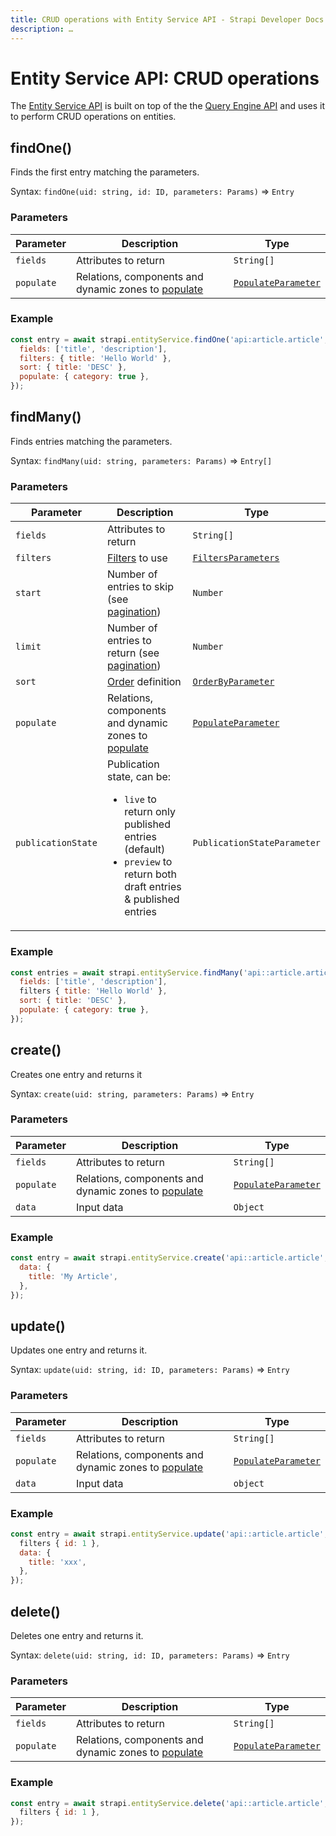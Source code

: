 ```yaml
---
title: CRUD operations with Entity Service API - Strapi Developer Docs
description: …
---
```


<!-- TODO: update SEO -->

# Entity Service API: CRUD operations

The [Entity Service API](/developer-docs/latest/developer-resources/database-apis-reference/entity-service-api.md) is built on top of the the [Query Engine API](/developer-docs/latest/developer-resources/database-apis-reference/entity-service-api.md) and uses it to perform CRUD operations on entities.

## findOne()

Finds the first entry matching the parameters.

Syntax: `findOne(uid: string, id: ID, parameters: Params)` ⇒ `Entry`

### Parameters

| Parameter | Description                                | Type                           |
| --------- | ------------------------------------------ | ------------------------------ |
| `fields`    | Attributes to return           | `String[]`                     |
| `populate`  | Relations, components and dynamic zones to [populate](/developer-docs/latest/developer-resources/database-apis-reference/entity-service/populating.md) | [`PopulateParameter`<Fa-Link color="grey"/>](/developer-docs/latest/developer-resources/database-apis-reference/entity-service/populating.md) |

### Example

```js
const entry = await strapi.entityService.findOne('api:article.article', 1, {
  fields: ['title', 'description'],
  filters: { title: 'Hello World' },
  sort: { title: 'DESC' },
  populate: { category: true },
});
```

## findMany()

Finds entries matching the parameters.

Syntax: `findMany(uid: string, parameters: Params)` ⇒ `Entry[]`

### Parameters

| Parameter        | Description                                | Type                           |
| ---------------- | ------------------------------------------ | ------------------------------ |
| `fields`           | Attributes to return           | `String[]`                     |
| `filters`          | [Filters](/developer-docs/latest/developer-resources/database-apis-reference/entity-service/filter.md) to use                                     | [`FiltersParameters`<Fa-Link color="grey"/>](/developer-docs/latest/developer-resources/database-apis-reference/entity-service/filter.md)   |
| `start`            | Number of entries to skip (see [pagination](/developer-docs/latest/developer-resources/database-apis-reference/entity-service/order-pagination.html#pagination))                   | `Number`                       |
| `limit`            | Number of entries to return (see [pagination](/developer-docs/latest/developer-resources/database-apis-reference/entity-service/order-pagination.html#pagination))| `Number`                       |
| `sort`             | [Order](/developer-docs/latest/developer-resources/database-apis-reference/entity-service/ordering-pagination.md) definition                   | [`OrderByParameter`<Fa-Link color="grey"/>](/developer-docs/latest/developer-resources/database-apis-reference/entity-service/ordering-pagination.md)    |
| `populate`         | Relations, components and dynamic zones to [populate](/developer-docs/latest/developer-resources/database-apis-reference/entity-service/populating.md) | [`PopulateParameter`<Fa-Link color="grey"/>](/developer-docs/latest/developer-resources/database-apis-reference/entity-service/populating.md) |
| `publicationState` | Publication state, can be:<ul><li>`live` to return only published entries (default)</li><li>`preview` to return both draft entries & published entries</li></ul> | `PublicationStateParameter` |

### Example

```js
const entries = await strapi.entityService.findMany('api::article.articles', {
  fields: ['title', 'description'],
  filters { title: 'Hello World' },
  sort: { title: 'DESC' },
  populate: { category: true },
});
```

## create()

Creates one entry and returns it

Syntax: `create(uid: string, parameters: Params)` ⇒ `Entry`

### Parameters

| Parameter | Description                                | Type                           |
| --------- | ------------------------------------------ | ------------------------------ |
| `fields`    | Attributes to return           | `String[]`                     |
| `populate`  | Relations, components and dynamic zones to [populate](/developer-docs/latest/developer-resources/database-apis-reference/entity-service/populating.md) | [`PopulateParameter`<Fa-Link color="grey"/>](/developer-docs/latest/developer-resources/database-apis-reference/entity-service/populating.md) |
| `data`      | Input data                                 | `Object`                       |

### Example

```js
const entry = await strapi.entityService.create('api::article.article', {
  data: {
    title: 'My Article',
  },
});
```

## update()

Updates one entry and returns it.

Syntax: `update(uid: string, id: ID, parameters: Params)` ⇒ `Entry`

### Parameters

| Parameter | Description                                | Type                           |
| --------- | ------------------------------------------ | ------------------------------ |
| `fields`    | Attributes to return           | `String[]`                     |
| `populate`  | Relations, components and dynamic zones to [populate](/developer-docs/latest/developer-resources/database-apis-reference/entity-service/populating.md) | [`PopulateParameter`<Fa-Link color="grey"/>](/developer-docs/latest/developer-resources/database-apis-reference/entity-service/populating.md) |
| `data`      | Input data                                 | `object`                       |

### Example

```js
const entry = await strapi.entityService.update('api::article.article', 1, {
  filters { id: 1 },
  data: {
    title: 'xxx',
  },
});
```

## delete()

Deletes one entry and returns it.

Syntax: `delete(uid: string, id: ID, parameters: Params)` ⇒ `Entry`

### Parameters

| Parameter | Description                                | Type                           |
| --------- | ------------------------------------------ | ------------------------------ |
| `fields`    | Attributes to return           | `String[]`                     |
| `populate`  | Relations, components and dynamic zones to [populate](/developer-docs/latest/developer-resources/database-apis-reference/entity-service/populating.md) | [`PopulateParameter`<Fa-Link color="grey"/>](/developer-docs/latest/developer-resources/database-apis-reference/entity-service/populating.md) |

### Example

```js
const entry = await strapi.entityService.delete('api::article.article', 1, {
  filters { id: 1 },
});
```
